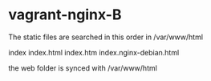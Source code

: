 # vagrant-nginx-B

The static files are searched in this order in /var/www/html

index index.html index.htm index.nginx-debian.html

the web folder is synced with /var/www/html
